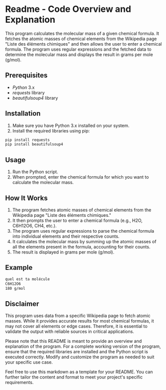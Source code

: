 # Readme - Code Overview and Explanation

This program calculates the molecular mass of a given chemical formula. It fetches the atomic masses of chemical elements from the Wikipedia page "Liste des éléments chimiques" and then allows the user to enter a chemical formula. The program uses regular expressions and the fetched data to determine the molecular mass and displays the result in grams per mole (g/mol).

## Prerequisites
- *Python* 3.x
- *requests* library
- *beautifulsoup4* library

## Installation
1. Make sure you have Python 3.x installed on your system.
2. Install the required libraries using pip:
```bash
pip install requests
pip install beautifulsoup4
```

## Usage
1. Run the Python script.
2. When prompted, enter the chemical formula for which you want to calculate the molecular mass.

## How It Works
1. The program fetches atomic masses of chemical elements from the Wikipedia page "Liste des éléments chimiques."
2. It then prompts the user to enter a chemical formula (e.g., H2O, C6H12O6, CH4, etc.).
3. The program uses regular expressions to parse the chemical formula into individual elements and their respective counts.
4. It calculates the molecular mass by summing up the atomic masses of all the elements present in the formula, accounting for their counts.
5. The result is displayed in grams per mole (g/mol).

## Example
```bash
quel est ta molécule
C6H12O6
180 g/mol
```

## Disclaimer
This program uses data from a specific Wikipedia page to fetch atomic masses. While it provides accurate results for most chemical formulas, it may not cover all elements or edge cases. Therefore, it is essential to validate the output with reliable sources in critical applications.



Please note that this README is meant to provide an overview and explanation of the program. For a complete working version of the program, ensure that the required libraries are installed and the Python script is executed correctly. Modify and customize the program as needed to suit your specific use case.

Feel free to use this markdown as a template for your README. You can further tailor the content and format to meet your project's specific requirements.
